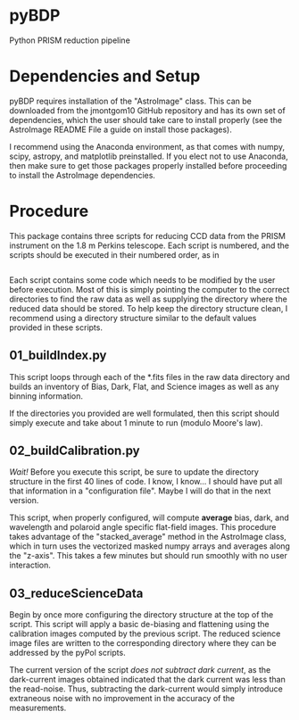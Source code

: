# pyBDP

Python PRISM reduction pipeline

# Dependencies and Setup

pyBDP requires installation of the "AstroImage" class. This can be downloaded
from the jmontgom10 GitHub repository and has its own set of dependencies, which
the user should take care to install properly (see the AstroImage README File a
guide on install those packages).

I recommend using the Anaconda environment, as that comes with numpy, scipy,
astropy, and matplotlib preinstalled. If you elect not to use Anaconda, then
make sure to get those packages properly installed before proceeding to install
the AstroImage dependencies.

# Procedure

This package contains three scripts for reducing CCD data from the PRISM
instrument on the 1.8 m Perkins telescope. Each script is numbered, and the
scripts should be executed in their numbered order, as in
```$ python 01_buildIndex.py
```

Each script contains some code which needs to be modified by the user before
execution. Most of this is simply pointing the computer to the correct
directories to find the raw data as well as supplying the directory where the
reduced data should be stored. To help keep the directory structure clean, I
recommend using a directory structure similar to the default values provided in
these scripts.

## 01_buildIndex.py

This script loops through each of the \*.fits files in the raw data directory
and builds an inventory of Bias, Dark, Flat, and Science images as well as any
binning information.

If the directories you provided are well formulated, then this script should
simply execute and take about 1 minute to run (modulo Moore's law).

## 02_buildCalibration.py

*Wait!* Before you execute this script, be sure to update the directory
structure in the first 40 lines of code. I know, I know... I should have put all
that information in a "configuration file". Maybe I will do that in the next
version.

This script, when properly configured, will compute **average** bias, dark, and
wavelength and polaroid angle specific flat-field images. This procedure takes
advantage of the "stacked_average" method in the AstroImage class, which in turn
uses the vectorized masked numpy arrays and averages along the "z-axis". This
takes a few minutes but should run smoothly with no user interaction.

## 03_reduceScienceData

Begin by once more configuring the directory structure at the top of the script.
This script will apply a basic de-biasing and flattening using the calibration
images computed by the previous script. The reduced science image files are
written to the corresponding directory where they can be addressed by the pyPol
scripts.

The current version of the script *does not subtract dark current*, as the
dark-current images obtained indicated that the dark current was less than the
read-noise. Thus, subtracting the dark-current would simply introduce extraneous
noise with no improvement in the accuracy of the measurements.
